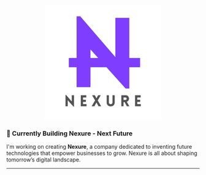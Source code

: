 <p align="center">
  <img src="/assets/Nexure_Logo.png" alt="Nexure Logo" width="300" height="auto">
</p>

### 🚀 Currently Building Nexure - Next Future
I'm working on creating **Nexure**, a company dedicated to inventing future technologies that empower businesses to grow. Nexure is all about shaping tomorrow’s digital landscape.

---


